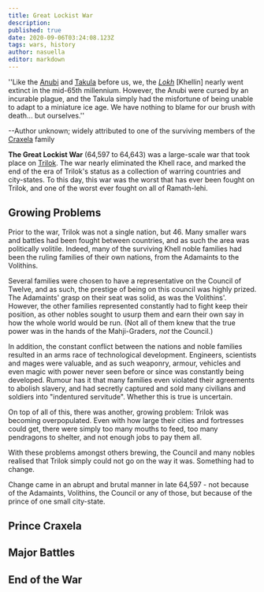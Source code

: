 ```yaml
---
title: Great Lockist War
description: 
published: true
date: 2020-09-06T03:24:08.123Z
tags: wars, history
author: nasuella
editor: markdown
---
```


''Like the [Anubi](/species/anubi "wikilink") and [Takula](/species/takula "wikilink") before us, we, the *[Lokh](/species/khell "wikilink")* [Khellin] nearly went extinct in the mid-65th millennium. However, the Anubi were cursed by an incurable plague, and the Takula simply had the misfortune of being unable to adapt to a miniature ice age. We have nothing to blame for our brush with death... but ourselves.''

--Author unknown; widely attributed to one of the surviving members of the [Craxela](/genealogy/craxela "wikilink") family

**The Great Lockist War** (64,597 to 64,643) was a large-scale war that took place on [Trilok](/countries/trilok "wikilink"). The war nearly eliminated the Khell race, and marked the end of the era of Trilok's status as a collection of warring countries and city-states. To this day, this war was the worst that has ever been fought on Trilok, and one of the worst ever fought on all of Ramath-lehi.

Growing Problems
----------------

Prior to the war, Trilok was not a single nation, but 46. Many smaller wars and battles had been fought between countries, and as such the area was politically volitile. Indeed, many of the surviving Khell noble families had been the ruling families of their own nations, from the Adamaints to the Volithins.

Several families were chosen to have a representative on the Council of Twelve, and as such, the prestige of being on this council was highly prized. The Adamaints' grasp on their seat was solid, as was the Volithins'. However, the other families represented constantly had to fight keep their position, as other nobles sought to usurp them and earn their own say in how the whole world would be run. (Not all of them knew that the true power was in the hands of the Mahji-Graders, *not* the Council.)

In addition, the constant conflict between the nations and noble families resulted in an arms race of technological development. Engineers, scientists and mages were valuable, and as such weaponry, armour, vehicles and even magic with power never seen before or since was constantly being developed. Rumour has it that many families even violated their agreements to abolish slavery, and had secretly captured and sold many civilians and soldiers into "indentured servitude". Whether this is true is uncertain.

On top of all of this, there was another, growing problem: Trilok was becoming overpopulated. Even with how large their cities and fortresses could get, there were simply too many mouths to feed, too many pendragons to shelter, and not enough jobs to pay them all.

With these problems amongst others brewing, the Council and many nobles realised that Trilok simply could not go on the way it was. Something had to change.

Change came in an abrupt and brutal manner in late 64,597 - not because of the Adamaints, Volithins, the Council or any of those, but because of the prince of one small city-state.

Prince Craxela
--------------

Major Battles
-------------

End of the War
--------------